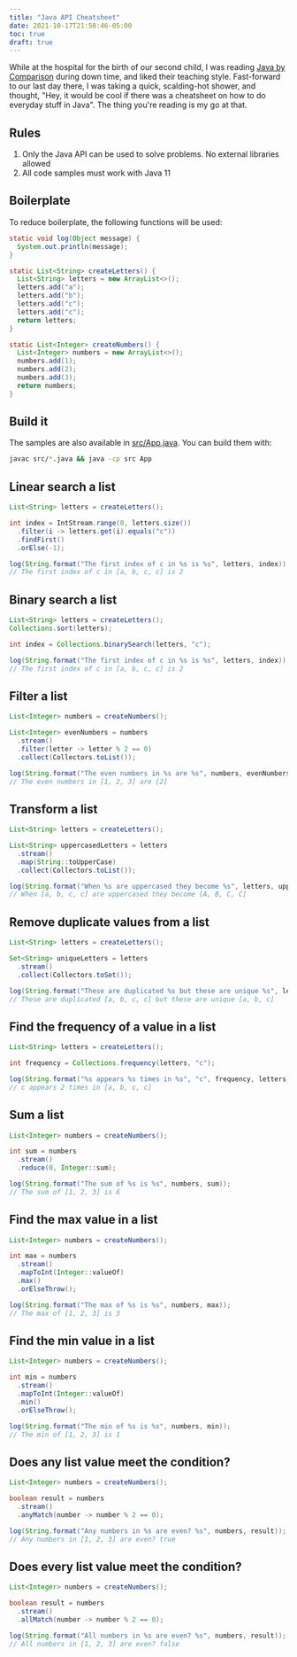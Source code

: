 ```yaml
---
title: "Java API Cheatsheet"
date: 2021-10-17T21:58:46-05:00
toc: true
draft: true
---
```


While at the hospital for the birth of our second child, I was reading [Java by Comparison](https://pragprog.com/titles/javacomp/java-by-comparison/) during down time, and liked their teaching style. Fast-forward to our last day there, I was taking a quick, scalding-hot shower, and thought, "Hey, it would be cool if there was a cheatsheet on how to do everyday stuff in Java". The thing you're reading is my go at that.

<!--more-->

## Rules

1. Only the Java API can be used to solve problems. No external libraries allowed
1. All code samples must work with Java 11

## Boilerplate

To reduce boilerplate, the following functions will be used:

```java
static void log(Object message) {
  System.out.println(message);
}

static List<String> createLetters() {
  List<String> letters = new ArrayList<>();
  letters.add("a");
  letters.add("b");
  letters.add("c");
  letters.add("c");
  return letters;
}

static List<Integer> createNumbers() {
  List<Integer> numbers = new ArrayList<>();
  numbers.add(1);
  numbers.add(2);
  numbers.add(3);
  return numbers;
}
```


## Build it

The samples are also available in [src/App.java](src/App.java). You can build them with:

```sh
javac src/*.java && java -cp src App
```

## Linear search a list

```java
List<String> letters = createLetters();

int index = IntStream.range(0, letters.size())
  .filter(i -> letters.get(i).equals("c"))
  .findFirst()
  .orElse(-1);

log(String.format("The first index of c in %s is %s", letters, index));
// The first index of c in [a, b, c, c] is 2
```

## Binary search a list

```java
List<String> letters = createLetters();
Collections.sort(letters);

int index = Collections.binarySearch(letters, "c");

log(String.format("The first index of c in %s is %s", letters, index));
// The first index of c in [a, b, c, c] is 2
```

## Filter a list

```java
List<Integer> numbers = createNumbers();

List<Integer> evenNumbers = numbers
  .stream()
  .filter(letter -> letter % 2 == 0)
  .collect(Collectors.toList());

log(String.format("The even numbers in %s are %s", numbers, evenNumbers));
// The even numbers in [1, 2, 3] are [2]
```

## Transform a list

```java
List<String> letters = createLetters();

List<String> uppercasedLetters = letters
  .stream()
  .map(String::toUpperCase)
  .collect(Collectors.toList());

log(String.format("When %s are uppercased they become %s", letters, uppercasedLetters));
// When [a, b, c, c] are uppercased they become [A, B, C, C]
```

## Remove duplicate values from a list

```java
List<String> letters = createLetters();

Set<String> uniqueLetters = letters
  .stream()
  .collect(Collectors.toSet());

log(String.format("These are duplicated %s but these are unique %s", letters, uniqueLetters));
// These are duplicated [a, b, c, c] but these are unique [a, b, c]
```

## Find the frequency of a value in a list

```java
List<String> letters = createLetters();

int frequency = Collections.frequency(letters, "c");

log(String.format("%s appears %s times in %s", "c", frequency, letters));
// c appears 2 times in [a, b, c, c]
```

## Sum a list

```java
List<Integer> numbers = createNumbers();

int sum = numbers
  .stream()
  .reduce(0, Integer::sum);

log(String.format("The sum of %s is %s", numbers, sum));
// The sum of [1, 2, 3] is 6
```

## Find the max value in a list

```java
List<Integer> numbers = createNumbers();

int max = numbers
  .stream()
  .mapToInt(Integer::valueOf)
  .max()
  .orElseThrow();

log(String.format("The max of %s is %s", numbers, max));
// The max of [1, 2, 3] is 3
```

## Find the min value in a list

```java
List<Integer> numbers = createNumbers();

int min = numbers
  .stream()
  .mapToInt(Integer::valueOf)
  .min()
  .orElseThrow();

log(String.format("The min of %s is %s", numbers, min));
// The min of [1, 2, 3] is 1
```

## Does any list value meet the condition?

```java
List<Integer> numbers = createNumbers();

boolean result = numbers
  .stream()
  .anyMatch(number -> number % 2 == 0);

log(String.format("Any numbers in %s are even? %s", numbers, result));
// Any numbers in [1, 2, 3] are even? true
```

## Does every list value meet the condition?

```java
List<Integer> numbers = createNumbers();

boolean result = numbers
  .stream()
  .allMatch(number -> number % 2 == 0);

log(String.format("All numbers in %s are even? %s", numbers, result));
// All numbers in [1, 2, 3] are even? false
```
